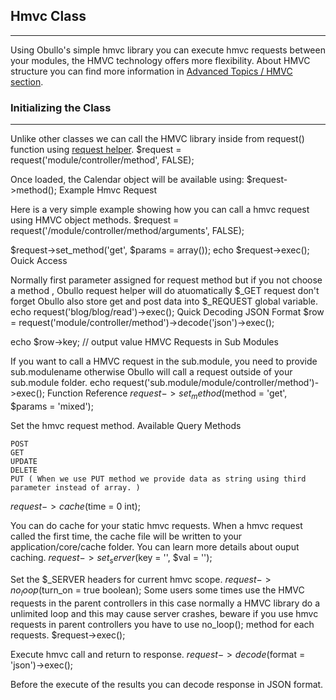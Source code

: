 
## Hmvc Class

------

Using Obullo's simple hmvc library you can execute hmvc requests between your modules, the HMVC technology offers more flexibility. About HMVC structure you can find more information in [Advanced Topics / HMVC section](/docs/database/).

### Initializing the Class

------

Unlike other classes we can call the HMVC library inside from request() function using [request helper](http://obullo.com/user_guide/en/1.0.1/request-helper.html). $request = request('module/controller/method', FALSE);

Once loaded, the Calendar object will be available using: $request->method();
Example Hmvc Request

Here is a very simple example showing how you can call a hmvc request using HMVC object methods.
$request = request('/module/controller/method/arguments', FALSE);

$request->set_method('get', $params = array());
echo $request->exec();
Ouick Access

Normally first parameter assigned for request method but if you not choose a method , Obullo request helper will do atuomatically $_GET request don't forget Obullo also store get and post data into $_REQUEST global variable.
echo request('blog/blog/read')->exec(); Quick Decoding JSON Format $row = request('module/controller/method')->decode('json')->exec();

echo $row->key; // output value
HMVC Requests in Sub Modules

If you want to call a HMVC request in the sub.module, you need to provide sub.modulename otherwise Obullo will call a request outside of your sub.module folder.
echo request('sub.module/module/controller/method')->exec();
Function Reference
$request->set_method($method = 'get', $params = 'mixed');

Set the hmvc request method.
Available Query Methods

    POST
    GET
    UPDATE
    DELETE
    PUT ( When we use PUT method we provide data as string using third parameter instead of array. )

$request->cache($time = 0 int);

You can do cache for your static hmvc requests. When a hmvc request called the first time, the cache file will be written to your application/core/cache folder. You can learn more details about ouput caching.
$request->set_server($key = '', $val = '');

Set the $_SERVER headers for current hmvc scope.
$request->no_loop($turn_on = true boolean);
Some users some times use the HMVC requests in the parent controllers in this case normally a HMVC library do a unlimited loop and this may cause server crashes, beware if you use hmvc requests in parent controllers you have to use no_loop(); method for each requests.
$request->exec();

Execute hmvc call and return to response.
$request->decode($format = 'json')->exec();

Before the execute of the results you can decode response in JSON format.